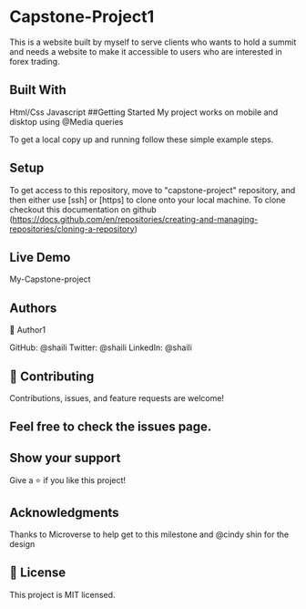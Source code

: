 # Capstone-Project1

This is a website built by myself to serve clients who wants to hold a summit and needs a website to make it accessible to users who are interested in forex trading.

## Built With

Html/Css
Javascript
##Getting Started
My project works on mobile and disktop using @Media queries

To get a local copy up and running follow these simple example steps.

## Setup

To get access to this repository, move to "capstone-project" repository, and then either use [ssh] or [https] to clone onto your local machine. To clone checkout this documentation on github (https://docs.github.com/en/repositories/creating-and-managing-repositories/cloning-a-repository)

## Live Demo

My-Capstone-project

## Authors

👤 Author1

GitHub: @shaili
Twitter: @shaili
LinkedIn: @shaili

## 🤝 Contributing

Contributions, issues, and feature requests are welcome!

## Feel free to check the issues page.

## Show your support

Give a ⭐️ if you like this project!

## Acknowledgments

Thanks to Microverse to help get to this milestone and @cindy shin for the design

## 📝 License

This project is MIT licensed.

